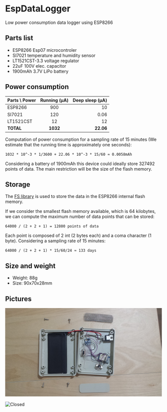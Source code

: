 # EspDataLogger
Low power consumption data logger using ESP8266

## Parts list

  - ESP8266 Esp07 microcontroler
  - SI7021 temperature and humidity sensor
  - LT1521CST-3.3 voltage regulator
  - 22uF 100V elec. capacitor
  - 1900mAh 3.7V LiPo battery

## Power consumption

| Parts \ Power | Running (µA)  | Deep sleep (µA)  |
| ------------- |:-------------:| ----------------:|
| ESP8266       |      900      |        10        |
| SI7021        |      120      |        0.06      |
| LT1521CST     |      12       |        12        |
| **TOTAL**     |    **1032**   |      **22.06**   |

Computation of power consumption for a sampling rate of 15 minutes (We estimate that the running time is approximately one seconds):
    
    1032 * 10^-3 * 1/3600 + 22.06 * 10^-3 * 15/60 ≈ 0.0058mAh

Considering a battery of 1900mAh this device could ideally store 327492 points of data. The main restriction will be the size of the flash memory.

## Storage

The [FS library](http://esp8266.github.io/Arduino/versions/2.0.0/doc/filesystem.html) is used to store the data in the ESP8266 internal flash memory.

If we consider the smallest flash memory available, which is 64 kilobytes, we can compute the maximum number of data points that can be stored:

    64000 / (2 + 2 + 1) = 12800 points of data

Each point is composed of 2 int (2 bytes each) and a coma character (1 byte). Considering a sampling rate of 15 minutes:

    64000 / (2 + 2 + 1) * 15/60/24 ≈ 133 days


## Size and weight

  * Weight: 88g
  * Size: 90x70x28mm

## Pictures

![Open](res/open.jpg)

![Closed](closed.jpg)